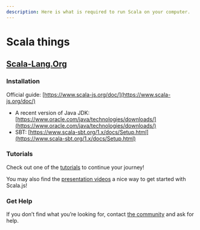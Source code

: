 ```yaml
---
description: Here is what is required to run Scala on your computer.
---
```


# Scala things

## [Scala-Lang.Org](https://scala-lang.org)

### Installation

Official guide: [https://www.scala-js.org/doc/](https://www.scala-js.org/doc/)

* A recent version of Java JDK: [https://www.oracle.com/java/technologies/downloads/](https://www.oracle.com/java/technologies/downloads/)
* SBT: [https://www.scala-sbt.org/1.x/docs/Setup.html](https://www.scala-sbt.org/1.x/docs/Setup.html)

### Tutorials

Check out one of the [tutorials](https://www.scala-js.org/doc/tutorial/) to continue your journey!

You may also find the [presentation videos](https://www.scala-js.org/community/presentations.html) a nice way to get started with Scala.js!

### Get Help

If you don’t find what you’re looking for, contact [the community](https://www.scala-js.org/community/) and ask for help.
